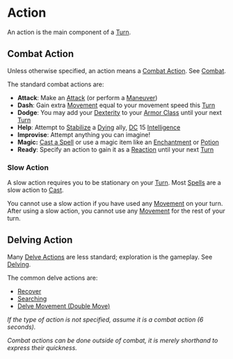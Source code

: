 # Action

An action is the main component of a [Turn](Turn.md).

## Combat Action

Unless otherwise specified, an action means a [Combat Action](#Combat%20Action). See [Combat](../Combat/Combat.md).

The standard combat actions are:

- **Attack**: Make an [Attack](../Combat/Attack.md) (or perform a [Maneuver](../Combat/Maneuver.md))
- **Dash**: Gain extra [Movement](../Combat/Movement.md) equal to your movement speed this [Turn](Turn.md)
- **Dodge**: You may add your [Dexterity](../../Player%20Characters/Chosen%20Statistics/Dexterity.md) to your [Armor Class](../../Player%20Characters/Derived%20Statistics/Armor%20Class.md) until your next [Turn](Turn.md)
- **Help**: Attempt to [Stabilize](../Conditions/Stabilized.md) a [Dying](../Conditions/Dying.md) ally, [DC](DC.md) 15 [Intelligence](../../Player%20Characters/Chosen%20Statistics/Intelligence.md)
- **Improvise**: Attempt anything you can imagine!
- **Magic:** [Cast a Spell](../../Magic/Spellcasting/Spellcasting.md) or use a magic item like an [Enchantment](../../Magic/Crafting/Enchanting/Enchantment%20Rules.md) or [Potion](../../Magic/Crafting/Alchemy/Potion%20Rules.md)
- **Ready**: Specify an action to gain it as a [Reaction](../Combat/Reaction.md) until your next [Turn](Turn.md)

### Slow Action

A slow action requires you to be stationary on your [Turn](Turn.md). Most [Spells](../../Magic/Spellcasting/Spells.md) are a slow action to [Cast](../../Magic/Spellcasting/Spellcasting.md).

You cannot use a slow action if you have used any [Movement](../Combat/Movement.md) on your turn. After using a slow action, you cannot use any [Movement](../Combat/Movement.md) for the rest of your turn.

## Delving Action

Many [Delve Actions](../Exploration/Delving.md#Primary%20Delve%20Actions) are less standard; exploration is the gameplay. See [Delving](../Exploration/Delving.md).

The common delve actions are:

- [Recover](../Exploration/Delving.md#Recover)
- [Searching](../Exploration/Delving.md#Searching)
- [Delve Movement (Double Move)](../Exploration/Delving.md#Delve%20Movement)

*If the type of action is not specified, assume it is a combat action (6 seconds).*

*Combat actions can be done outside of combat, it is merely shorthand to express their quickness.*
